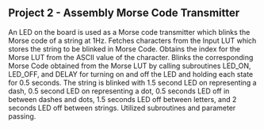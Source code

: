 ## Project 2 - Assembly Morse Code Transmitter
An LED on the board is used as a Morse code transmitter which blinks the Morse code of a string at 1Hz. Fetches characters from the Input LUT which stores the string to be blinked in Morse Code. Obtains the index for the Morse LUT from the ASCII value of the character. Blinks the corresponding Morse Code obtained from the Morse LUT by calling subroutines LED_ON, LED_OFF, and DELAY for turning on and off the LED and holding each state for 0.5 seconds. The string is blinked with 1.5 second LED on representing a dash, 0.5 second LED on representing a dot, 0.5 seconds LED off in between dashes and dots, 1.5 seconds LED off between letters, and 2 seconds LED off between strings. Utilized subroutines and parameter passing.
